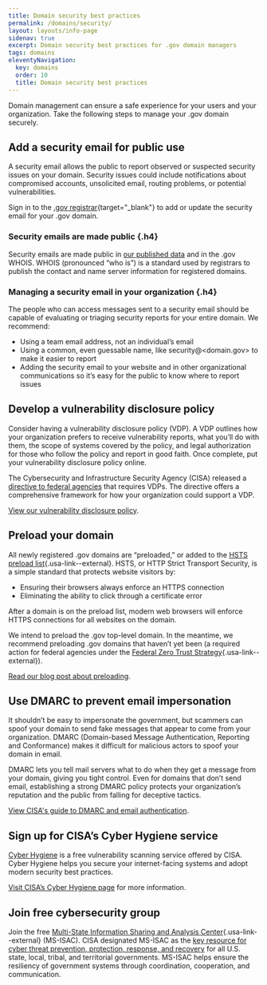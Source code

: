 ```yaml
---
title: Domain security best practices
permalink: /domains/security/
layout: layouts/info-page
sidenav: true
excerpt: Domain security best practices for .gov domain managers
tags: domains
eleventyNavigation:
  key: domains
  order: 10
  title: Domain security best practices
---
```


Domain management can ensure a safe experience for your users and your organization. Take the following steps to manage your .gov domain securely.

## Add a security email for public use

A security email allows the public to report observed or suspected security issues on your domain. Security issues could include notifications about compromised accounts, unsolicited email, routing problems, or potential vulnerabilities.

Sign in to the [.gov registrar](https://manage.get.gov/){target="_blank"}  to add or update the security email for your .gov domain. 

### Security emails are made public {.h4}
Security emails are made public in [our published data](../../about/data/) and in the .gov WHOIS. WHOIS (pronounced “who is”) is a standard used by registrars to publish the contact and name server information for registered domains.  

### Managing a security email in your organization {.h4}
The people who can access messages sent to a security email should be capable of evaluating or triaging security reports for your entire domain. We recommend: 

- Using a team email address, not an individual’s email
- Using a common, even guessable name, like security@<domain.gov> to make it easier to report
- Adding the security email to your website and in other organizational communications so it’s easy for the public to know where to report issues


## Develop a vulnerability disclosure policy

Consider having a vulnerability disclosure policy (VDP). A VDP outlines how your organization prefers to receive vulnerability reports, what you’ll do with them, the scope of systems covered by the policy, and legal authorization for those who follow the policy and report in good faith. Once complete, put your vulnerability disclosure policy online.

The Cybersecurity and Infrastructure Security Agency (CISA) released a [directive to federal agencies](https://www.cisa.gov/news-events/directives/bod-20-01-develop-and-publish-vulnerability-disclosure-policy) that requires VDPs. The directive offers a comprehensive framework for how your organization could support a VDP.

[View our vulnerability disclosure policy](../../vulnerability-disclosure-policy/).

## Preload your domain
All newly registered .gov domains are “preloaded,” or added to the [HSTS preload list](https://hstspreload.org/){.usa-link--external}. HSTS, or HTTP Strict Transport Security, is a simple standard that protects website visitors by: 

- Ensuring their browsers always enforce an HTTPS connection
- Eliminating the ability to click through a certificate error

After a domain is on the preload list, modern web browsers will enforce HTTPS connections for all websites on the domain. 

We intend to preload the .gov top-level domain. In the meantime, we recommend preloading .gov domains that haven’t yet been (a required action for federal agencies under the [Federal Zero Trust Strategy](https://bidenwhitehouse.gov/wp-content/uploads/2022/01/M-22-09.pdf#page=14){.usa-link--external}).

[Read our blog post about preloading](../../posts/2021-06-21-an-intent-to-preload/).


## Use DMARC to prevent email impersonation

It shouldn’t be easy to impersonate the government, but scammers can spoof your domain to send fake messages that appear to come from your organization. DMARC (Domain-based Message Authentication, Reporting and Conformance) makes it difficult for malicious actors to spoof your domain in email. 

DMARC lets you tell mail servers what to do when they get a message from your domain, giving you tight control. Even for domains that don’t send email, establishing a strong DMARC policy protects your organization’s reputation and the public from falling for deceptive tactics.

[View CISA's guide to DMARC and email authentication](https://www.cisa.gov/news-events/directives/bod-18-01-enhance-email-and-web-security#what-is-email-authentication).

## Sign up for CISA’s Cyber Hygiene service

[Cyber Hygiene](https://www.cisa.gov/cyber-hygiene-services) is a free vulnerability scanning service offered by CISA. Cyber Hygiene helps you secure your internet-facing systems and adopt modern security best practices. 

[Visit CISA’s Cyber Hygiene page](https://www.cisa.gov/cyber-hygiene-services) for more information. 

## Join free cybersecurity group

Join the free [Multi-State Information Sharing and Analysis Center](https://learn.cisecurity.org/ms-isac-registration){.usa-link--external} (MS-ISAC). CISA designated MS-ISAC as the [key resource for cyber threat prevention, protection, response, and recovery](https://www.cisa.gov/information-sharing-and-awareness) for all U.S. state, local, tribal, and territorial governments. MS-ISAC helps ensure the resiliency of government systems through coordination, cooperation, and communication.
 

